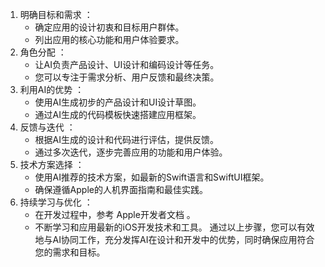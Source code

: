 1. 明确目标和需求 ：
   - 确定应用的设计初衷和目标用户群体。
   - 列出应用的核心功能和用户体验要求。
2. 角色分配 ：
   - 让AI负责产品设计、UI设计和编码设计等任务。
   - 您可以专注于需求分析、用户反馈和最终决策。
3. 利用AI的优势 ：
   - 使用AI生成初步的产品设计和UI设计草图。
   - 通过AI生成的代码模板快速搭建应用框架。
4. 反馈与迭代 ：
   - 根据AI生成的设计和代码进行评估，提供反馈。
   - 通过多次迭代，逐步完善应用的功能和用户体验。
5. 技术方案选择 ：
   - 使用AI推荐的技术方案，如最新的Swift语言和SwiftUI框架。
   - 确保遵循Apple的人机界面指南和最佳实践。
6. 持续学习与优化 ：
   - 在开发过程中，参考 Apple开发者文档 。
   - 不断学习和应用最新的iOS开发技术和工具。
通过以上步骤，您可以有效地与AI协同工作，充分发挥AI在设计和开发中的优势，同时确保应用符合您的需求和目标。